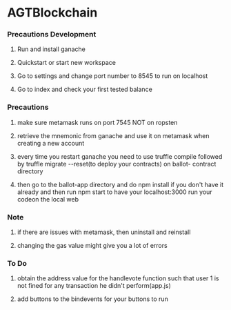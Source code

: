 # AGTBlockchain


### Precautions Development


1) Run and install ganache

2) Quickstart or start new workspace 

3) Go to settings and change port number to 8545 to run on localhost

4) Go to index and check your first tested balance


### Precautions

1) make sure metamask runs on port 7545 NOT  on ropsten

2) retrieve the mnemonic from ganache and use it on metamask when creating a new account

3) every time you restart ganache you need to use truffle compile followed by truffle migrate --reset(to deploy your contracts) on ballot-    contract directory

4) then go to the ballot-app directory and do npm install if you don't have it already and then run npm start to have your localhost:3000    run your codeon the local web

### Note

1) if there are issues with metamask, then uninstall and reinstall

2) changing the gas value might give you a lot of errors

### To Do

1) obtain the address value for the handlevote function such that user 1 is not fined for any transaction he didn't perform(app.js)

2) add buttons to the bindevents for your buttons to run
